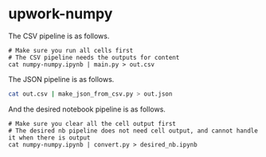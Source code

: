 # upwork-numpy

The CSV pipeline is as follows.

```shell
# Make sure you run all cells first
# The CSV pipeline needs the outputs for content
cat numpy-numpy.ipynb | main.py > out.csv
```

The JSON pipeline is as follows.

```bash
cat out.csv | make_json_from_csv.py > out.json
```

And the desired notebook pipeline is as follows.

```shell
# Make sure you clear all the cell output first
# The desired nb pipeline does not need cell output, and cannot handle it when there is output
cat numpy-numpy.ipynb | convert.py > desired_nb.ipynb
```
